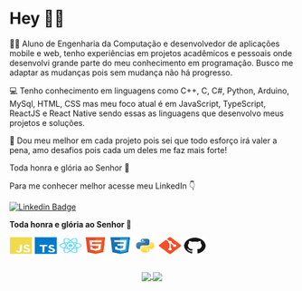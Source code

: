 # Hey 👋😄
 
🙋‍♂️ Aluno de Engenharia da Computação e desenvolvedor de aplicações mobile e web, tenho experiências em projetos acadêmicos e pessoais onde desenvolvi grande parte do meu conhecimento em programação. Busco me adaptar as mudanças pois sem mudança não há progresso.

💻 Tenho conhecimento em linguagens como C++, C, C#, Python, Arduino, MySql, HTML, CSS mas meu foco atual é em JavaScript, TypeScript, ReactJS e React Native sendo essas as linguagens que desenvolvo meus projetos e soluções.

💪 Dou meu melhor em cada projeto pois sei que todo esforço irá valer a pena, amo desafios pois cada um deles me faz mais forte!

Toda honra e glória ao Senhor 🙏

Para me conhecer melhor acesse meu LinkedIn 👇

[![Linkedin Badge](https://img.shields.io/badge/-Marcos%20Gabriel-009FFD?style=flat-square&logo=Linkedin&logoColor=white&link=https://www.linkedin.com/in/marcos-gabriel-costa-pinto-4879b81ab/)](https://www.linkedin.com/in/marcos-gabriel-costa-pinto-4879b81ab/) 

**Toda honra e glória ao Senhor 🙏**

<div style="display: inline_block">
 <img align="center" alt="Js" height="30" width="40" src="https://raw.githubusercontent.com/devicons/devicon/master/icons/javascript/javascript-plain.svg">
 <img align="center" alt="Ts" height="30" width="40" src="https://raw.githubusercontent.com/devicons/devicon/master/icons/typescript/typescript-plain.svg">
 <img align="center" alt="React" height="30" width="40" src="https://raw.githubusercontent.com/devicons/devicon/master/icons/react/react-original.svg">
 <img align="center" alt="HTML" height="30" width="40" src="https://raw.githubusercontent.com/devicons/devicon/master/icons/html5/html5-original.svg">
 <img align="center" alt="CSS" height="30" width="40" src="https://raw.githubusercontent.com/devicons/devicon/master/icons/css3/css3-original.svg">
 <img align="center" alt="Python" height="30" width="40" src="https://raw.githubusercontent.com/devicons/devicon/master/icons/python/python-original.svg">
 <img align="center" alt="Git" height="30" width="40" src="https://raw.githubusercontent.com/devicons/devicon/master/icons/git/git-original.svg">
 <img align="center" alt="Github" height="30" width="40" src="https://raw.githubusercontent.com/devicons/devicon/master/icons/github/github-original.svg">
</div>

##

<p align="center">
  <a href="https://github.com/anuraghazra/github-readme-stats">
    <img
      align="center"
      src="https://github-readme-stats.vercel.app/api/top-langs/?username=cromaa&layout=compact"
    />
  </a>
  <a href="https://github.com/anuraghazra/github-readme-stats">
    <img
      align="center"
      height="165"
      src="https://github-readme-stats.vercel.app/api?username=cromaa&count_private=true&show_icons=true&custom_title=Github%20Status&hide=issues"
    />
  </a>
</p>
